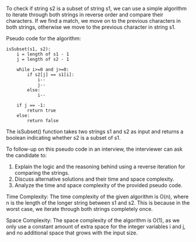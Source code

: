 To check if string s2 is a subset of string s1, we can use a simple algorithm to iterate through both strings in reverse order and compare their characters. If we find a match, we move on to the previous characters in both strings, otherwise we move to the previous character in string s1.

Pseudo code for the algorithm:
```
isSubset(s1, s2):
    i = length of s1 - 1
    j = length of s2 - 1
    
    while i>=0 and j>=0:
        if s2[j] == s1[i]:
            i--
            j--
        else:
            i--
    
    if j == -1:
        return true
    else:
        return false
```
The isSubset() function takes two strings s1 and s2 as input and returns a boolean indicating whether s2 is a subset of s1.

To follow-up on this pseudo code in an interview, the interviewer can ask the candidate to:
1. Explain the logic and the reasoning behind using a reverse iteration for comparing the strings.
2. Discuss alternative solutions and their time and space complexity.
3. Analyze the time and space complexity of the provided pseudo code.

Time Complexity: 
The time complexity of the given algorithm is O(n), where n is the length of the longer string between s1 and s2. This is because in the worst case, we iterate through both strings completely once.

Space Complexity: 
The space complexity of the algorithm is O(1), as we only use a constant amount of extra space for the integer variables i and j, and no additional space that grows with the input size.